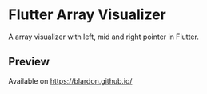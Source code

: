 # Flutter Array Visualizer

A array visualizer with left, mid and right pointer in Flutter.

## Preview
Available on https://blardon.github.io/

